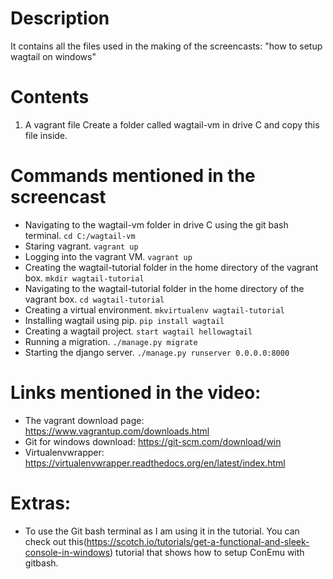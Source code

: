 # Description

It contains all the files used in the making of the screencasts: "how to setup wagtail on windows"

# Contents
1. A vagrant file
  Create a folder called wagtail-vm in drive C and copy this file inside.

# Commands mentioned in the screencast
- Navigating to the wagtail-vm folder in drive C using the git bash terminal.
  `cd C:/wagtail-vm`
- Staring vagrant.
  `vagrant up`
- Logging into the vagrant VM.
  `vagrant up`
- Creating the wagtail-tutorial folder in the home directory of the vagrant box.
  `mkdir wagtail-tutorial`
- Navigating to the wagtail-tutorial folder in the home directory of the vagrant box.
  `cd wagtail-tutorial`
- Creating a virtual environment.
  `mkvirtualenv wagtail-tutorial`
- Installing wagtail using pip.
  `pip install wagtail`
- Creating a wagtail project.
  `start wagtail hellowagtail`
- Running a migration.
  `./manage.py migrate`
- Starting the django server.
  `./manage.py runserver 0.0.0.0:8000`

# Links mentioned in the video:
- The vagrant download page: https://www.vagrantup.com/downloads.html
- Git for windows download: https://git-scm.com/download/win
- Virtualenvwrapper: https://virtualenvwrapper.readthedocs.org/en/latest/index.html

# Extras:
- To use the Git bash terminal as I am using it in the tutorial. You can check out this(https://scotch.io/tutorials/get-a-functional-and-sleek-console-in-windows) tutorial that shows how to setup ConEmu with gitbash.
